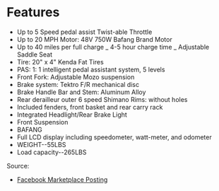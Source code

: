 # Features

- Up to 5 Speed pedal assist Twist-able Throttle 
- Up to 20 MPH Motor: 48V 750W Bafang Brand Motor  
- Up to 40 miles per full charge 
_ 4-5 hour charge time
_ Adjustable Saddle Seat
- Tire: 20" x 4" Kenda Fat Tires
- PAS: 1: 1 intelligent pedal assistant system, 5 levels
- Front Fork: Adjustable Mozo suspension
- Brake system: Tektro F/R mechanical disc 
- Brake Handle Bar and Stem: Aluminum Alloy 
- Rear derailleur outer 6 speed Shimano Rims: without holes 
- Included fenders, front basket and rear carry rack 
- Integrated Headlight/Rear Brake Light 
- Front Suspension 
- BAFANG 
- Full LCD display including speedometer, watt-meter, and odometer 
- WEIGHT--55LBS 
- Load capacity--265LBS

Source: 

- [Facebook Marketplace Posting](https://www.facebook.com/marketplace/item/1266400648432954/)